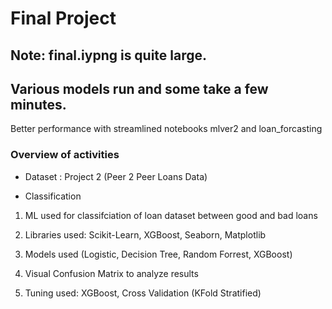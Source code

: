 
# Final Project
## Note: final.iypng is quite large.
## Various models run and some take a few minutes.

Better performance with streamlined notebooks
mlver2
and 
loan_forcasting


### Overview of  activities
* Dataset : Project 2 (Peer 2 Peer Loans Data)

* Classification

1.  ML used for classifciation of loan dataset between good and bad loans

2.  Libraries used: Scikit-Learn, XGBoost, Seaborn, Matplotlib

3.  Models used (Logistic, Decision Tree, Random Forrest, XGBoost)

4.  Visual Confusion Matrix to analyze results

5.  Tuning used: XGBoost, Cross Validation (KFold Stratified)

